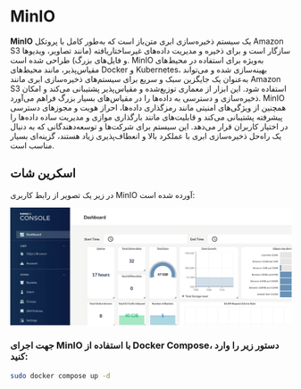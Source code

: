 # MinIO

**MinIO** یک سیستم ذخیره‌سازی ابری متن‌باز است که به‌طور کامل با پروتکل Amazon S3 سازگار است و برای ذخیره و مدیریت داده‌های غیرساختاریافته (مانند تصاویر، ویدیوها و فایل‌های بزرگ) طراحی شده است. MinIO به‌ویژه برای استفاده در محیط‌های مقیاس‌پذیر، مانند محیط‌های Docker و Kubernetes، بهینه‌سازی شده و می‌تواند به‌عنوان یک جایگزین سبک و سریع برای سیستم‌های ذخیره‌سازی ابری مانند Amazon S3 استفاده شود. این ابزار از معماری توزیع‌شده و مقیاس‌پذیر پشتیبانی می‌کند و امکان ذخیره‌سازی و دسترسی به داده‌ها را در مقیاس‌های بسیار بزرگ فراهم می‌آورد. MinIO همچنین از ویژگی‌های امنیتی مانند رمزگذاری داده‌ها، احراز هویت و مجوزهای دسترسی پیشرفته پشتیبانی می‌کند و قابلیت‌های مانند بارگذاری موازی و مدیریت ساده داده‌ها را در اختیار کاربران قرار می‌دهد. این سیستم برای شرکت‌ها و توسعه‌دهندگانی که به دنبال یک راه‌حل ذخیره‌سازی ابری با عملکرد بالا و انعطاف‌پذیری زیاد هستند، گزینه‌ای بسیار مناسب است.

## اسکرین شات

در زیر یک تصویر از رابط کاربری MinIO آورده شده است:

![Screenshot](screenshot.png)

### جهت اجرای MinIO با استفاده از Docker Compose، دستور زیر را وارد کنید:

```bash
sudo docker compose up -d
```

